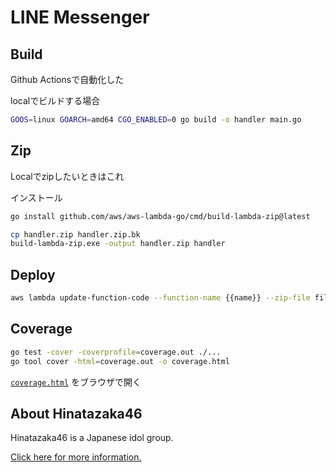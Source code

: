 # LINE Messenger

## Build

Github Actionsで自動化した

localでビルドする場合

```bash
GOOS=linux GOARCH=amd64 CGO_ENABLED=0 go build -o handler main.go
```

## Zip

Localでzipしたいときはこれ

インストール

```bash
go install github.com/aws/aws-lambda-go/cmd/build-lambda-zip@latest
```

```bash
cp handler.zip handler.zip.bk
build-lambda-zip.exe -output handler.zip handler
```

## Deploy

```bash
aws lambda update-function-code --function-name {{name}} --zip-file fileb://handler.zip 
```

## Coverage

```bash
go test -cover -coverprofile=coverage.out ./...
go tool cover -html=coverage.out -o coverage.html
```

[`coverage.html`](./coverage.html) をブラウザで開く

## About Hinatazaka46

Hinatazaka46 is a Japanese idol group.

[Click here for more information.](https://www.hinatazaka46.com)
